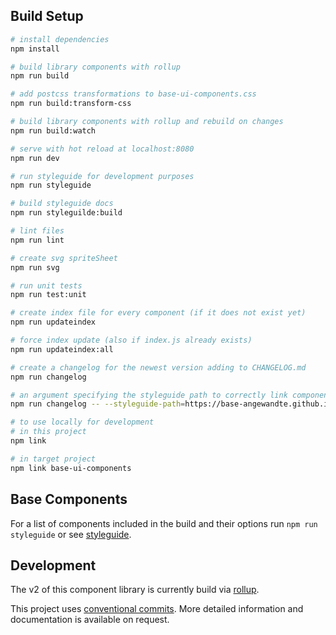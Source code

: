 ## Build Setup

``` bash
# install dependencies
npm install

# build library components with rollup
npm run build

# add postcss transformations to base-ui-components.css
npm run build:transform-css

# build library components with rollup and rebuild on changes
npm run build:watch

# serve with hot reload at localhost:8080
npm run dev

# run styleguide for development purposes
npm run styleguide

# build styleguide docs
npm run styleguilde:build

# lint files
npm run lint

# create svg spriteSheet
npm run svg

# run unit tests
npm run test:unit

# create index file for every component (if it does not exist yet)
npm run updateindex

# force index update (also if index.js already exists)
npm run updateindex:all

# create a changelog for the newest version adding to CHANGELOG.md
npm run changelog

# an argument specifying the styleguide path to correctly link components may be specified like so
npm run changelog -- --styleguide-path=https://base-angewandte.github.io/base-ui-components/
```

```bash
# to use locally for development
# in this project
npm link

# in target project
npm link base-ui-components
```

## Base Components

For a list of components included in the build and their options run ```npm run styleguide```
or see [styleguide](https://base-angewandte.github.io/base-ui-components/).


## Development

The v2 of this component library is currently build via [rollup](https://rollupjs.org).

This project uses [conventional commits](https://www.conventionalcommits.org/en/v1.0.0/). More detailed information and documentation is
available on request.
